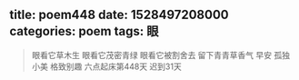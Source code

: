 title: poem448
date: 1528497208000
categories: poem
tags: 眼
---
> 眼看它草木生
眼看它茂密青绿
眼看它被割舍去
留下青青草香气
早安
孤独小美
格致别趣
六点起床第448天 迟到31天